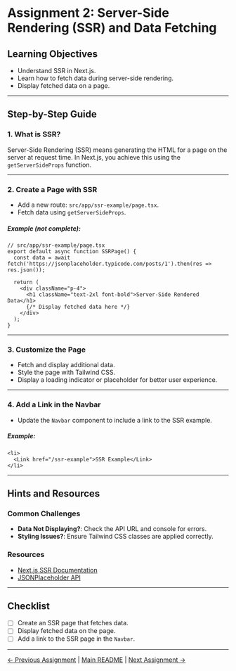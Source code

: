 # **Assignment 2: Server-Side Rendering (SSR) and Data Fetching**

## **Learning Objectives**
- Understand SSR in Next.js.
- Learn how to fetch data during server-side rendering.
- Display fetched data on a page.

---

## **Step-by-Step Guide**

### **1. What is SSR?**
Server-Side Rendering (SSR) means generating the HTML for a page on the server at request time. In Next.js, you achieve this using the `getServerSideProps` function.

---

### **2. Create a Page with SSR**
- Add a new route: `src/app/ssr-example/page.tsx`.
- Fetch data using `getServerSideProps`.

##### Example (not complete):
```tsx
// src/app/ssr-example/page.tsx
export default async function SSRPage() {
  const data = await fetch('https://jsonplaceholder.typicode.com/posts/1').then(res => res.json());

  return (
    <div className="p-4">
      <h1 className="text-2xl font-bold">Server-Side Rendered Data</h1>
      {/* Display fetched data here */}
    </div>
  );
}
```

---

### **3. Customize the Page**
- Fetch and display additional data.
- Style the page with Tailwind CSS.
- Display a loading indicator or placeholder for better user experience.

---

### **4. Add a Link in the Navbar**
- Update the `Navbar` component to include a link to the SSR example.

##### Example:
```tsx
<li>
  <Link href="/ssr-example">SSR Example</Link>
</li>
```

---

## **Hints and Resources**
### Common Challenges
- **Data Not Displaying?**: Check the API URL and console for errors.
- **Styling Issues?**: Ensure Tailwind CSS classes are applied correctly.

### Resources
- [Next.js SSR Documentation](https://nextjs.org/docs/basic-features/data-fetching/get-server-side-props)
- [JSONPlaceholder API](https://jsonplaceholder.typicode.com/)

---

## **Checklist**
- [ ] Create an SSR page that fetches data.
- [ ] Display fetched data on the page.
- [ ] Add a link to the SSR page in the `Navbar`.

---

[← Previous Assignment](Assignment-1.md) | [Main README](../../README.md) | [Next Assignment →](Assignment-3.md)
